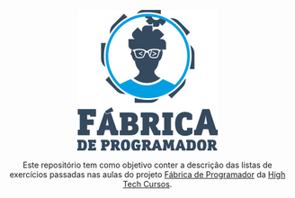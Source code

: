 <p align="center">
    <a href="https://fabricadeprogramador.com.br/" target="blank">
        <img src="img/logo-fabrica.svg" width="250" alt="Logo Fábrica de Programador" />
    </a>
</p>
<p align="center">
    Este repositório tem como objetivo conter a descrição das listas de exercícios passadas nas aulas do projeto
    <a href="https://fabricadeprogramador.com.br">Fábrica de Programador</a> da <a href="http://htcursos.com">High Tech Cursos</a>.
</p>
